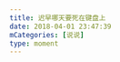```yaml
---
title: 迟早哪天要死在键盘上
date: 2018-04-01 23:47:39
mCategories: [说说]
type: moment
---
```


<div id="pics-20180401234739"></div>

<script src="/lib/moment/pics.js"></script>
<script>
var data = [
    {"link": "2018-04-01_000000.jpeg", "type": "shuoshuo"}
];
picsRender(data, "pics-20180401234739");
</script>
